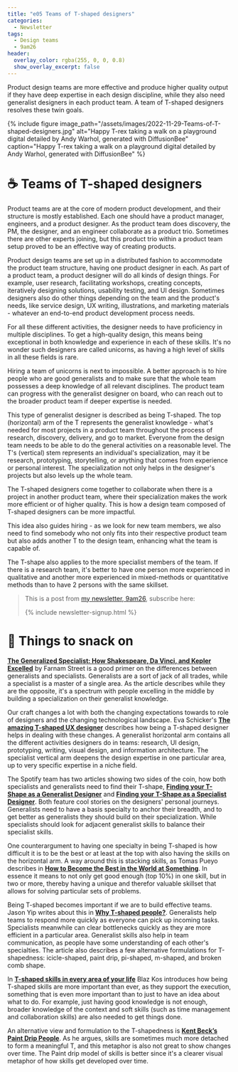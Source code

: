 ```yaml
---
title: "e05 Teams of T-shaped designers"
categories:
  - Newsletter
tags:
  - Design teams
  - 9am26
header:
  overlay_color: rgba(255, 0, 0, 0.8)
  show_overlay_excerpt: false
---
```


Product design teams are more effective and produce higher quality output if they have deep expertise in each design discipline, while they also need generalist designers in each product team. A team of T-shaped designers resolves these twin goals.

{% include figure image_path="/assets/images/2022-11-29-Teams-of-T-shaped-designers.jpg" alt="Happy T-rex taking a walk on a playground digital detailed by Andy Warhol, generated with DiffusionBee" caption="Happy T-rex taking a walk on a playground digital detailed by Andy Warhol, generated with DiffusionBee" %}

# ☕ Teams of T-shaped designers

Product teams are at the core of modern product development, and their structure is mostly established. Each one should have a product manager, engineers, and a product designer. As the product team does discovery, the PM, the designer, and an engineer collaborate as a product trio. Sometimes there are other experts joining, but this product trio within a product team setup proved to be an effective way of creating products.

Product design teams are set up in a distributed fashion to accommodate the product team structure, having one product designer in each. As part of a product team, a product designer will do all kinds of design things. For example, user research, facilitating workshops, creating concepts, iteratively designing solutions, usability testing, and UI design. Sometimes designers also do other things depending on the team and the product's needs, like service design, UX writing, illustrations, and marketing materials - whatever an end-to-end product development process needs.

For all these different activities, the designer needs to have proficiency in multiple disciplines. To get a high-quality design, this means being exceptional in both knowledge and experience in each of these skills. It's no wonder such designers are called unicorns, as having a high level of skills in all these fields is rare.

Hiring a team of unicorns is next to impossible. A better approach is to hire people who are good generalists and to make sure that the whole team possesses a deep knowledge of all relevant disciplines. The product team can progress with the generalist designer on board, who can reach out to the broader product team if deeper expertise is needed.

This type of generalist designer is described as being T-shaped. The top (horizontal) arm of the T represents the generalist knowledge - what's needed for most projects in a product team throughout the process of research, discovery, delivery, and go to market. Everyone from the design team needs to be able to do the general activities on a reasonable level. The T's (vertical) stem represents an individual's specialization, may it be research, prototyping, storytelling, or anything that comes from experience or personal interest. The specialization not only helps in the designer's projects but also levels up the whole team.

The T-shaped designers come together to collaborate when there is a project in another product team, where their specialization makes the work more efficient or of higher quality. This is how a design team composed of T-shaped designers can be more impactful.

This idea also guides hiring - as we look for new team members, we also need to find somebody who not only fits into their respective product team but also adds another T to the design team, enhancing what the team is capable of.

The T-shape also applies to the more specialist members of the team. If there is a research team, it's better to have one person more experienced in qualitative and another more experienced in mixed-methods or quantitative methods than to have 2 persons with the same skillset.

> This is a post from [my newsletter, 9am26](https://polgarp.com/categories/newsletter/), subscribe here: 
>
> {% include newsletter-signup.html %}

# 🍪 Things to snack on

**[The Generalized Specialist: How Shakespeare, Da Vinci, and Kepler Excelled](https://fs.blog/generalized-specialist/)** by Farnam Street is a good primer on the differences between generalists and specialists. Generalists are a sort of jack of all trades, while a specialist is a master of a single area. As the article describes while they are the opposite, it's a spectrum with people excelling in the middle by building a specialization on their generalist knowledge.

Our craft changes a lot with both the changing expectations towards to role of designers and the changing technological landscape. Eva Schicker's **[The amazing T-shaped UX designer](https://evaschicker2012.medium.com/the-amazing-t-shaped-ux-designer-1b19927c9125)** describes how being a T-shaped designer helps in dealing with these changes. A generalist horizontal arm contains all the different activities designers do in teams: research, UI design, prototyping, writing, visual design, and information architecture. The specialist vertical arm deepens the design expertise in one particular area, up to very specific expertise in a niche field.

The Spotify team has two articles showing two sides of the coin, how both specialists and generalists need to find their T-shape, **[Finding your T-Shape as a Generalist Designer](https://spotify.design/article/finding-your-t-shape-as-a-generalist-designer)** and **[Finding your T-Shape as a Specialist Designer](https://spotify.design/article/finding-your-t-shape-as-a-specialist-designer)**. Both feature cool stories on the designers' personal journeys. Generalists need to have a basis specialty to anchor their breadth, and to get better as generalists they should build on their specialization. While specialists should look for adjacent generalist skills to balance their specialist skills.

One counterargument to having one specialty in being T-shaped is how difficult it is to be the best or at least at the top with also having the skills on the horizontal arm. A way around this is stacking skills, as Tomas Pueyo describes in **[How to Become the Best in the World at Something](https://forge.medium.com/how-to-become-the-best-in-the-world-at-something-f1b658f93428)**. In essence it means to not only get good enough (top 10%) in one skill, but in two or more, thereby having a unique and therefor valuable skillset that allows for solving particular sets of problems.

Being T-shaped becomes important if we are to build effective teams. Jason Yip writes about this in **[Why T-shaped people?](https://jchyip.medium.com/why-t-shaped-people-e8706198e437)**. Generalists help teams to respond more quickly as everyone can pick up incoming tasks. Specialists meanwhile can clear bottlenecks quickly as they are more efficient in a particular area. Generalist skills also help in team communication, as people have some understanding of each other's specialties. The article also describes a few alternative formulations for T-shapedness: icicle-shaped, paint drip, pi-shaped, m-shaped, and broken comb shape.

In **[T-shaped skills in every area of your life](https://agileleanlife.com/t-shaped-skills-every-area-life/)** Blaz Kos introduces how being T-shaped skills are more important than ever, as they support the execution, something that is even more important than to just to have an idea about what to do. For example, just having good knowledge is not enough, broader knowledge of the context and soft skills (such as time management and collaboration skills) are also needed to get things done.

An alternative view and formulation to the T-shapedness is **[Kent Beck’s Paint Drip People](https://flowchainsensei.wordpress.com/2021/07/28/kent-becks-paint-drip-people/)**. As he argues, skills are sometimes much more detached to form a meaningful T, and this metaphor is also not great to show changes over time. The Paint drip model of skills is better since it's a clearer visual metaphor of how skills get developed over time.
